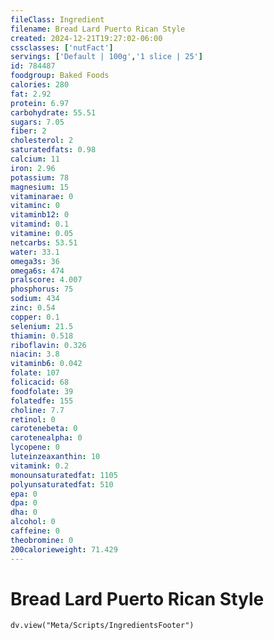 ```yaml
---
fileClass: Ingredient
filename: Bread Lard Puerto Rican Style
created: 2024-12-21T19:27:02-06:00
cssclasses: ['nutFact']
servings: ['Default | 100g','1 slice | 25']
id: 784487
foodgroup: Baked Foods
calories: 280
fat: 2.92
protein: 6.97
carbohydrate: 55.51
sugars: 7.05
fiber: 2
cholesterol: 2
saturatedfats: 0.98
calcium: 11
iron: 2.96
potassium: 78
magnesium: 15
vitaminarae: 0
vitaminc: 0
vitaminb12: 0
vitamind: 0.1
vitamine: 0.05
netcarbs: 53.51
water: 33.1
omega3s: 36
omega6s: 474
pralscore: 4.007
phosphorus: 75
sodium: 434
zinc: 0.54
copper: 0.1
selenium: 21.5
thiamin: 0.518
riboflavin: 0.326
niacin: 3.8
vitaminb6: 0.042
folate: 107
folicacid: 68
foodfolate: 39
folatedfe: 155
choline: 7.7
retinol: 0
carotenebeta: 0
carotenealpha: 0
lycopene: 0
luteinzeaxanthin: 10
vitamink: 0.2
monounsaturatedfat: 1105
polyunsaturatedfat: 510
epa: 0
dpa: 0
dha: 0
alcohol: 0
caffeine: 0
theobromine: 0
200calorieweight: 71.429
---
```


# Bread Lard Puerto Rican Style

```dataviewjs
dv.view("Meta/Scripts/IngredientsFooter")
```